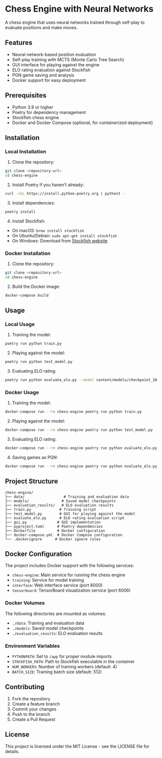 # Chess Engine with Neural Networks

A chess engine that uses neural networks trained through self-play to evaluate positions and make moves.

## Features

- Neural network-based position evaluation
- Self-play training with MCTS (Monte Carlo Tree Search)
- GUI interface for playing against the engine
- ELO rating evaluation against Stockfish
- PGN game saving and analysis
- Docker support for easy deployment

## Prerequisites

- Python 3.9 or higher
- Poetry for dependency management
- Stockfish chess engine
- Docker and Docker Compose (optional, for containerized deployment)

## Installation

### Local Installation

1. Clone the repository:
```bash
git clone <repository-url>
cd chess-engine
```

2. Install Poetry if you haven't already:
```bash
curl -sSL https://install.python-poetry.org | python3 -
```

3. Install dependencies:
```bash
poetry install
```

4. Install Stockfish:
- On macOS: `brew install stockfish`
- On Ubuntu/Debian: `sudo apt-get install stockfish`
- On Windows: Download from [Stockfish website](https://stockfishchess.org/download/)

### Docker Installation

1. Clone the repository:
```bash
git clone <repository-url>
cd chess-engine
```

2. Build the Docker image:
```bash
docker-compose build
```

## Usage

### Local Usage

1. Training the model:
```bash
poetry run python train.py
```

2. Playing against the model:
```bash
poetry run python test_model.py
```

3. Evaluating ELO rating:
```bash
poetry run python evaluate_elo.py --model content/models/checkpoint_10.pt --stockfish /path/to/stockfish --time 1.0 --games 10 --gui true
```

### Docker Usage

1. Training the model:
```bash
docker-compose run --rm chess-engine poetry run python train.py
```

2. Playing against the model:
```bash
docker-compose run --rm chess-engine poetry run python test_model.py
```

3. Evaluating ELO rating:
```bash
docker-compose run --rm chess-engine poetry run python evaluate_elo.py --model content/models/checkpoint_10.pt --stockfish /usr/games/stockfish --time 1.0 --games 10 --gui true
```

4. Saving games as PGN:
```bash
docker-compose run --rm chess-engine poetry run python evaluate_elo.py --model content/models/checkpoint_10.pt --stockfish /usr/games/stockfish --time 1.0 --games 10 --save
```

## Project Structure

```
chess-engine/
├── data/                  # Training and evaluation data
├── models/               # Saved model checkpoints
├── evaluation_results/   # ELO evaluation results
├── train.py             # Training script
├── test_model.py        # GUI for playing against the model
├── evaluate_elo.py      # ELO rating evaluation script
├── gui.py              # GUI implementation
├── pyproject.toml      # Poetry dependencies
├── Dockerfile          # Docker configuration
├── docker-compose.yml  # Docker Compose configuration
└── .dockerignore      # Docker ignore rules
```

## Docker Configuration

The project includes Docker support with the following services:

- `chess-engine`: Main service for running the chess engine
- `training`: Service for model training
- `interface`: Web interface service (port 8000)
- `tensorboard`: TensorBoard visualization service (port 6006)

### Docker Volumes

The following directories are mounted as volumes:
- `./data`: Training and evaluation data
- `./models`: Saved model checkpoints
- `./evaluation_results`: ELO evaluation results

### Environment Variables

- `PYTHONPATH`: Set to `/app` for proper module imports
- `STOCKFISH_PATH`: Path to Stockfish executable in the container
- `NUM_WORKERS`: Number of training workers (default: 4)
- `BATCH_SIZE`: Training batch size (default: 512)

## Contributing

1. Fork the repository
2. Create a feature branch
3. Commit your changes
4. Push to the branch
5. Create a Pull Request

## License

This project is licensed under the MIT License - see the LICENSE file for details. 